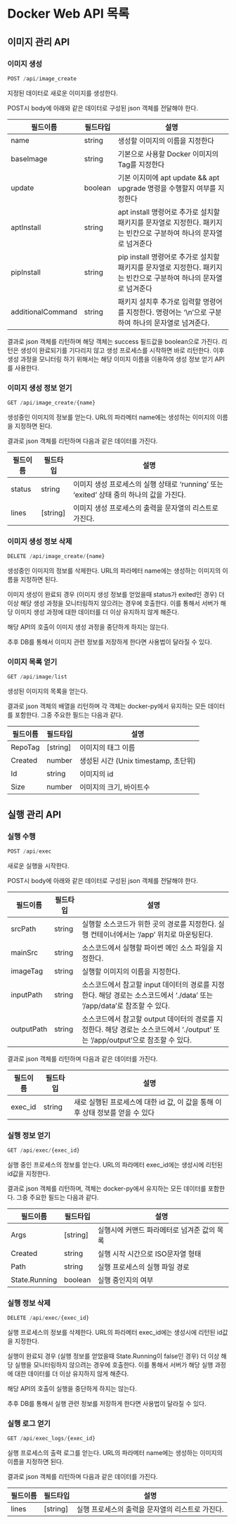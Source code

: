 # Docker Web API 목록

## 이미지 관리 API

### 이미지 생성

```jsx
POST /api/image_create
```

지정된 데이터로 새로운 이미지를 생성한다.

POST시 body에 아래와 같은 데이터로 구성된 json 객체를 전달해야 한다.

| 필드이름 | 필드타입 | 설명 |
| --- | --- | --- |
| name | string | 생성할 이미지의 이름을 지정한다 |
| baseImage | string | 기본으로 사용할 Docker 이미지의 Tag를 지정한다 |
| update | boolean | 기본 이지미에 apt update && apt upgrade 명령을 수행할지 여부를 지정한다 |
| aptInstall | string | apt install 명령어로 추가로 설치할 패키지를 문자열로 지정한다. 패키지는 빈칸으로 구분하여 하나의 문자열로 넘겨준다 |
| pipInstall | string | pip install 명령어로 추가로 설치할 패키지를 문자열로 지정한다. 패키지는 빈칸으로 구분하여 하나의 문자열로 넘겨준다 |
| additionalCommand | string | 패키지 설치후 추가로 입력할 명령어를 지정한다. 명령어는 ‘\n’으로 구분하여 하나의 문자열로 넘겨준다. |

결과로 json 객체를 리턴하며 해당 객체는 success 필드값을 boolean으로 가진다.  리턴은 생성이 완료되기를 기다리지 않고 생성 프로세스를 시작하면 바로 리턴한다. 이후 생성 과정을 모니터링 하기 위해서는 해당 이미지 이름을 이용하여 생성 정보 얻기 API를 사용한다.

### 이미지 생성 정보 얻기

```jsx
GET /api/image_create/{name}
```

생성중인 이미지의 정보를 얻는다. URL의 파라메터 name에는 생성하는 이미지의 이름을 지정하면 된다.

결과로 json 객체를 리턴하며 다음과 같은 데이터를 가진다.

| 필드이름 | 필드타입 | 설명 |
| --- | --- | --- |
| status | string | 이미지 생성 프로세스의 실행 상태로 ‘running’ 또는 ‘exited’ 상태 중의 하나의 값을 가진다. |
| lines | [string] | 이미지 생성 프로세스의 출력을 문자열의 리스트로 가진다. |

### 이미지 생성 정보 삭제

```jsx
DELETE /api/image_create/{name}
```

생성중인 이미지의 정보를 삭제한다. URL의 파라메터 name에는 생성하는 이미지의 이름을 지정하면 된다.

이미지 생성이 완료되 경우 (이미지 생성 정보를 얻었을때 status가 exited인 경우) 더 이상 해당 생성 과정을 모니터링하지 않으려는 경우에 호출한다. 이를 통해서 서버가 해당 이미지 생성 과정에 대한 데이터를 더 이상 유지하지 않게 해준다.

해당 API의 호출이 이미지 생성 과정을 중단하게 하지는 않는다.

추후 DB를 통해서 이미지 관련 정보를 저장하게 한다면 사용법이 달라질 수 있다.

### 이미지 목록 얻기

```jsx
GET /api/image/list
```

생성된 이미지의 목록을 얻는다.

결과로 json 객체의 배열을 리턴하며 각 객체는 docker-py에서 유지하는 모든 데이터를 포함한다. 그중 주요한 필드는 다음과 같다.

| 필드이름 | 필드타입 | 설명 |
| --- | --- | --- |
| RepoTag | [string] | 이미지의 태그 이름 |
| Created | number | 생성된 시간 (Unix timestamp, 초단위) |
| Id | string | 이미지의 id |
| Size | number | 이미지의 크기, 바이트수 |

## 실행 관리 API

### 실행 수행

```jsx
POST /api/exec
```

새로운 실행을 시작한다.

POST시 body에 아래와 같은 데이터로 구성된 json 객체를 전달해야 한다.

| 필드이름 | 필드타입 | 설명 |
| --- | --- | --- |
| srcPath | string | 실행할 소스코드가 위한 곳의 경로를 지정한다. 실행 컨테이너에서는 ‘/app’ 위치로 마운팅된다. |
| mainSrc | string | 소스코드에서 실행할 파이썬 메인 소스 파일을 지정한다. |
| imageTag | string | 실행할 이미지의 이름을 지정한다. |
| inputPath | string | 소스코드에서 참고할 input 데이터의 경로를 지정한다. 해당 경로는 소스코드에서 ‘./data’ 또는 ‘/app/data’로 참조할 수 있다. |
| outputPath | string | 소스코드에서 참고할 output 데이터의 경로를 지정한다. 해당 경로는 소스코드에서 ‘./output’ 또는 ‘/app/output’으로 참조할 수 있다. |

결과로 json 객체를 리턴하며 다음과 같은 데이터를 가진다.

| 필드이름 | 필드타입 | 설명 |
| --- | --- | --- |
| exec_id | string | 새로 실행된 프로세스에 대한 id 값, 이 값을 통해 이후 상태 정보를 얻을 수 있다 |

### 실행 정보 얻기

```jsx
GET /api/exec/{exec_id}
```

실행 중인 프로세스의 정보를 얻는다. URL의 파라메터 exec_id에는 생성시에 리턴된 id값을 지정한다.

결과로 json 객체를 리턴하며, 객체는 docker-py에서 유지하는 모든 데이터를 포함한다. 그중 주요한 필드는 다음과 같다.

| 필드이름 | 필드타입 | 설명 |
| --- | --- | --- |
| Args | [string] | 실행시에 커맨드 파라메터로 넘겨준 값의 목록 |
| Created | string | 실행 시작 시간으로 ISO문자열 형태 |
| Path | string | 실행 프로세스의 실행 파일 경로 |
| State.Running | boolean | 실행 중인지의 여부 |

### 실행 정보 삭제

```jsx
DELETE /api/exec/{exec_id}
```

실행 프로세스의 정보를 삭제한다. URL의 파라메터 exec_id에는 생성시에 리턴된 id값을 지정한다.

실행이 완료되 경우 (실행 정보를 얻었을때 State.Running이 false인 경우) 더 이상 해당 실행을 모니터링하지 않으려는 경우에 호출한다. 이를 통해서 서버가 해당 실행 과정에 대한 데이터를 더 이상 유지하지 않게 해준다.

해당 API의 호출이 실행을 중단하게 하지는 않는다.

추후 DB를 통해서 실행 관련 정보를 저장하게 한다면 사용법이 달라질 수 있다.

### 실행 로그 얻기

```jsx
GET /api/exec_logs/{exec_id}
```

실행 프로세스의 출력 로그를 얻는다. URL의 파라메터 name에는 생성하는 이미지의 이름을 지정하면 된다.

결과로 json 객체를 리턴하며 다음과 같은 데이터를 가진다.

| 필드이름 | 필드타입 | 설명 |
| --- | --- | --- |
| lines | [string] | 실행 프로세스의 출력을 문자열의 리스트로 가진다. |